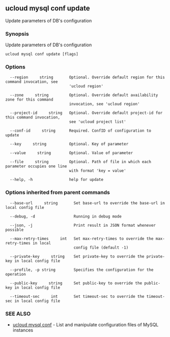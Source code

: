 ## ucloud mysql conf update

Update parameters of DB's configuration

### Synopsis

Update parameters of DB's configuration

```
ucloud mysql conf update [flags]
```

### Options

```
  --region     string       Optional. Override default region for this command invocation, see
                            'ucloud region' 

  --zone     string         Optional. Override default availability zone for this command
                            invocation, see 'ucloud region' 

  --project-id     string   Optional. Override default project-id for this command invocation,
                            see 'ucloud project list' 

  --conf-id     string      Required. ConfID of configuration to update 

  --key     string          Optional. Key of parameter 

  --value     string        Optional. Value of parameter 

  --file     string         Optional. Path of file in which each parameter occupies one line
                            with format 'key = value' 

  --help, -h                help for update 

```

### Options inherited from parent commands

```
  --base-url     string       Set base-url to override the base-url in local config file 

  --debug, -d                 Running in debug mode 

  --json, -j                  Print result in JSON format whenever possible 

  --max-retry-times     int   Set max-retry-times to override the max-retry-times in local
                              config file (default -1) 

  --private-key     string    Set private-key to override the private-key in local config file 

  --profile, -p string        Specifies the configuration for the operation 

  --public-key     string     Set public-key to override the public-key in local config file 

  --timeout-sec     int       Set timeout-sec to override the timeout-sec in local config file 

```

### SEE ALSO

* [ucloud mysql conf](developer/cli/cmd/ucloud/mysql/conf)	 - List and manipulate configuration files of MySQL instances


